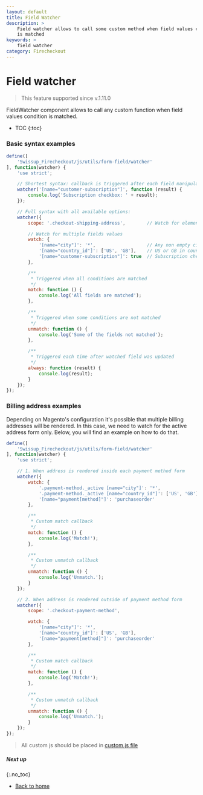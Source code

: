 ```yaml
---
layout: default
title: Field Watcher
description: >
    Field watcher allows to call some custom method when field values condition
    is matched
keywords: >
    field watcher
category: Firecheckout
---
```


# Field watcher

> This feature supported since v.1.11.0

FieldWatcher component allows to call any custom function when field values
condition is matched.

* TOC
{:toc}

### Basic syntax examples

```js
define([
    'Swissup_Firecheckout/js/utils/form-field/watcher'
], function(watcher) {
    'use strict';

    // Shortest syntax: callback is triggered after each field manipulation
    watcher('[name="customer-subscription"]', function (result) {
        console.log('Subscription checkbox: ' + result);
    });

    // Full syntax with all available options:
    watcher({
        scope: '.checkout-shipping-address',        // Watch for elements inside this parent only

        // Watch for multiple fields values
        watch: {
            '[name="city"]': '*',                   // Any non empty city value
            '[name="country_id"]': ['US', 'GB'],    // US or GB in country dropdown
            '[name="customer-subscription"]': true  // Subscription checkbox is checked
        },

        /**
         * Triggered when all conditions are matched
         */
        match: function () {
            console.log('All fields are matched');
        },

        /**
         * Triggered when some conditions are not matched
         */
        unmatch: function () {
            console.log('Some of the fields not matched');
        },

        /**
         * Triggered each time after watched field was updated
         */
        always: function (result) {
            console.log(result);
        }
    });
});
```

### Billing address examples

Depending on Magento's configuration it's possible that multiple billing addresses
will be rendered. In this case, we need to watch for the active address form only.
Below, you will find an example on how to do that.

```js
define([
    'Swissup_Firecheckout/js/utils/form-field/watcher'
], function(watcher) {
    'use strict';

    // 1. When address is rendered inside each payment method form
    watcher({
        watch: {
            '.payment-method._active [name="city"]': '*',
            '.payment-method._active [name="country_id"]': ['US', 'GB'],
            '[name="payment[method]"]': 'purchaseorder'
        },

        /**
         * Custom match callback
         */
        match: function () {
            console.log('Match!');
        },

        /**
         * Custom unmatch callback
         */
        unmatch: function () {
            console.log('Unmatch.');
        }
    });

    // 2. When address is rendered outside of payment method form
    watcher({
        scope: '.checkout-payment-method',

        watch: {
            '[name="city"]': '*',
            '[name="country_id"]': ['US', 'GB'],
            '[name="payment[method]"]': 'purchaseorder'
        },

        /**
         * Custom match callback
         */
        match: function () {
            console.log('Match!');
        },

        /**
         * Custom unmatch callback
         */
        unmatch: function () {
            console.log('Unmatch.');
        }
    });
});
```

> All custom js should be placed in [custom.js file](../custom-js/)

##### Next up
{:.no_toc}

 -  [Back to home](/m2/extensions/firecheckout)
